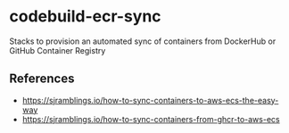 # codebuild-ecr-sync

Stacks to provision an automated sync of containers from DockerHub or GitHub Container Registry

## References

- https://sjramblings.io/how-to-sync-containers-to-aws-ecs-the-easy-way
- https://sjramblings.io/how-to-sync-containers-from-ghcr-to-aws-ecs
